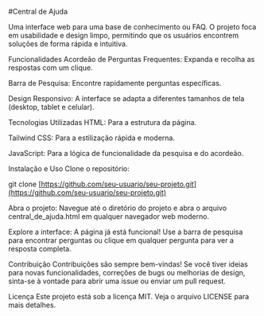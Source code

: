 #Central de Ajuda

Uma interface web para uma base de conhecimento ou FAQ. O projeto foca em usabilidade e design limpo, permitindo que os usuários encontrem soluções de forma rápida e intuitiva.

Funcionalidades
Acordeão de Perguntas Frequentes: Expanda e recolha as respostas com um clique.

Barra de Pesquisa: Encontre rapidamente perguntas específicas.

Design Responsivo: A interface se adapta a diferentes tamanhos de tela (desktop, tablet e celular).

Tecnologias Utilizadas
HTML: Para a estrutura da página.

Tailwind CSS: Para a estilização rápida e moderna.

JavaScript: Para a lógica de funcionalidade da pesquisa e do acordeão.

Instalação e Uso
Clone o repositório:

git clone [https://github.com/seu-usuario/seu-projeto.git](https://github.com/seu-usuario/seu-projeto.git)

Abra o projeto:
Navegue até o diretório do projeto e abra o arquivo central_de_ajuda.html em qualquer navegador web moderno.

Explore a interface:
A página já está funcional! Use a barra de pesquisa para encontrar perguntas ou clique em qualquer pergunta para ver a resposta completa.

Contribuição
Contribuições são sempre bem-vindas! Se você tiver ideias para novas funcionalidades, correções de bugs ou melhorias de design, sinta-se à vontade para abrir uma issue ou enviar um pull request.

Licença
Este projeto está sob a licença MIT. Veja o arquivo LICENSE para mais detalhes.
